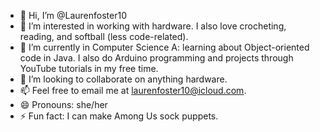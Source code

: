 - 👋 Hi, I’m @Laurenfoster10
- 👀 I’m interested in working with hardware. I also love crocheting, reading, and softball (less code-related).
- 🌱 I’m currently in Computer Science A: learning about Object-oriented code in Java. I also do Arduino programming and projects through YouTube tutorials in my free time.
- 💞️ I’m looking to collaborate on anything hardware.
- 📫 Feel free to email me at laurenfoster10@icloud.com. 
- 😄 Pronouns: she/her
- ⚡ Fun fact: I can make Among Us sock puppets.

<!---
Laurenfoster10/Laurenfoster10 is a ✨ special ✨ repository because its `README.md` (this file) appears on your GitHub profile.
You can click the Preview link to take a look at your changes.
--->
